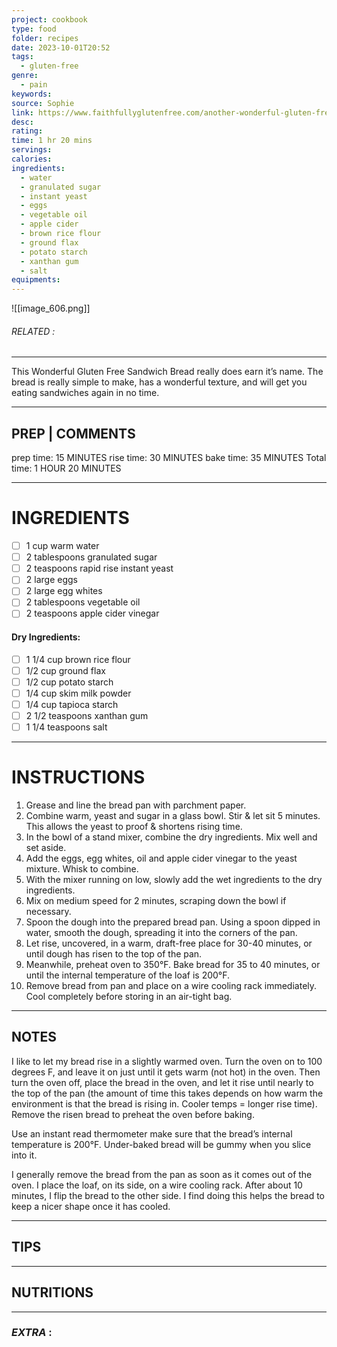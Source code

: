 ```yaml
---
project: cookbook
type: food
folder: recipes
date: 2023-10-01T20:52
tags:
  - gluten-free
genre:
  - pain
keywords: 
source: Sophie
link: https://www.faithfullyglutenfree.com/another-wonderful-gluten-free-sandwich-bread/
desc: 
rating: 
time: 1 hr 20 mins
servings: 
calories: 
ingredients:
  - water
  - granulated sugar
  - instant yeast
  - eggs
  - vegetable oil
  - apple cider
  - brown rice flour
  - ground flax
  - potato starch
  - xanthan gum
  - salt
equipments:
---
```


![[image_606.png]]
###### *RELATED* : 
---
This Wonderful Gluten Free Sandwich Bread really does earn it’s name. The bread is really simple to make, has a wonderful texture, and will get you eating sandwiches again in no time.

---
## PREP | COMMENTS

prep time: 15 MINUTES rise time: 30 MINUTES bake time: 35 MINUTES
Total time: 1 HOUR 20 MINUTES

---
# INGREDIENTS

- [ ] 1 cup warm water
- [ ] 2 tablespoons granulated sugar
- [ ] 2 teaspoons rapid rise instant yeast
- [ ] 2 large eggs
- [ ] 2 large egg whites
- [ ] 2 tablespoons vegetable oil
- [ ] 2 teaspoons apple cider vinegar

#### Dry Ingredients:

- [ ] 1 1/4 cup brown rice flour
- [ ] 1/2 cup ground flax
- [ ] 1/2 cup potato starch
- [ ] 1/4 cup skim milk powder
- [ ] 1/4 cup tapioca starch
- [ ] 2 1/2 teaspoons xanthan gum
- [ ] 1 1/4 teaspoons salt

---
# INSTRUCTIONS

1. Grease and line the bread pan with parchment paper.
2. Combine warm, yeast and sugar in a glass bowl. Stir & let sit 5 minutes. This allows the yeast to proof & shortens rising time.
3. In the bowl of a stand mixer, combine the dry ingredients. Mix well and set aside.
4. Add the eggs, egg whites, oil and apple cider vinegar to the yeast mixture. Whisk to combine.
5. With the mixer running on low, slowly add the wet ingredients to the dry ingredients.
6. Mix on medium speed for 2 minutes, scraping down the bowl if necessary.
7. Spoon the dough into the prepared bread pan. Using a spoon dipped in water, smooth the dough, spreading it into the corners of the pan.
8. Let rise, uncovered, in a warm, draft-free place for 30-40 minutes, or until dough has risen to the top of the pan.
9. Meanwhile, preheat oven to 350°F. Bake bread for 35 to 40 minutes, or until the internal temperature of the loaf is 200°F.
10. Remove bread from pan and place on a wire cooling rack immediately. Cool completely before storing in an air-tight bag.

---
## NOTES

I like to let my bread rise in a slightly warmed oven. Turn the oven on to 100 degrees F, and leave it on just until it gets warm (not hot) in the oven. Then turn the oven off, place the bread in the oven, and let it rise until nearly to the top of the pan (the amount of time this takes depends on how warm the environment is that the bread is rising in. Cooler temps = longer rise time). Remove the risen bread to preheat the oven before baking.

Use an instant read thermometer make sure that the bread’s internal temperature is 200°F. Under-baked bread will be gummy when you slice into it.

I generally remove the bread from the pan as soon as it comes out of the oven. I place the loaf, on its side, on a wire cooling rack. After about 10 minutes, I flip the bread to the other side. I find doing this helps the bread to keep a nicer shape once it has cooled.

---
## TIPS



---
## NUTRITIONS



---
### *EXTRA* :



